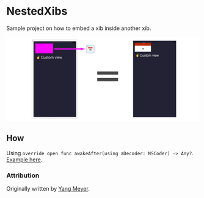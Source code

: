 # NestedXibs

Sample project on how to embed a xib inside another xib. 

<div style="center">
  <img src="https://raw.githubusercontent.com/3lvis/NestedXibs/master/GitHub/image.png" />
</div>

## How

Using `override open func awakeAfter(using aDecoder: NSCoder) -> Any?`. [Example here](https://github.com/3lvis/NestedXibs/blob/master/test/YMCalendarSheet.swift).

### Attribution

Originally written by [Yang Meyer](http://blog.yangmeyer.de/ios%20dev/2012/07/09/an-update-on-nested-nib-loading.html).
